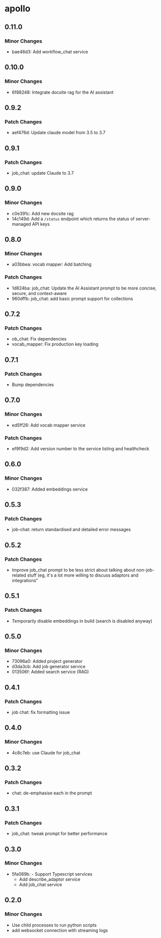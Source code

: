 # apollo

## 0.11.0

### Minor Changes

- bae48d3: Add workflow_chat service

## 0.10.0

### Minor Changes

- 6f88248: Integrate docsite rag for the AI assistant

## 0.9.2

### Patch Changes

- aef476d: Update claude model from 3.5 to 3.7

## 0.9.1

### Patch Changes

- job_chat: update Claude to 3.7

## 0.9.0

### Minor Changes

- c0e391c: Add new docsite rag
- 14c149d: Add a `/status` endpoint which returns the status of server-managed
  API keys

## 0.8.0

### Minor Changes

- a03bbea: vocab mapper: Add batching

### Patch Changes

- 1d824ba: job_chat: Update the AI Assistant prompt to be more concise, secure,
  and context-aware
- 960dffb: job_chat: add basic prompt support for collections

## 0.7.2

### Patch Changes

- ob_chat: Fix dependencies
- vocab_mapper: Fix production key loading

## 0.7.1

### Patch Changes

- Bump dependencies

## 0.7.0

### Minor Changes

- ed5ff26: Add vocab mapper service

### Patch Changes

- ef9f9d2: Add version number to the service listing and healthcheck

## 0.6.0

### Minor Changes

- 032f387: Added embeddings service

## 0.5.3

### Patch Changes

- job-chat: return standardised and detailed error messages

## 0.5.2

### Patch Changes

- Improve job_chat prompt to be less strict about talking about non-job-related
  stuff (eg, it's a lot more willing to discuss adaptors and integrations"

## 0.5.1

### Patch Changes

- Temporarily disable embeddings in build (search is disabled anyway)

## 0.5.0

### Minor Changes

- 73096a0: Added project generator
- d3da3cb: Add job generator service
- 013506f: Added search service (RAG)

## 0.4.1

### Patch Changes

- job chat: fix formatting issue

## 0.4.0

### Minor Changes

- 4c8c7eb: use Claude for job_chat

## 0.3.2

### Patch Changes

- chat: de-emphasise each in the prompt

## 0.3.1

### Patch Changes

- job_chat: tweak prompt for better performance

## 0.3.0

### Minor Changes

- 5fa089b: - Support Typescript services
  - Add describe_adaptor service
  - Add job_chat service

## 0.2.0

### Minor Changes

- Use child processes to run python scripts
- add websocket connection with streaming logs
